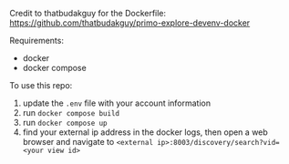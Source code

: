 Credit to thatbudakguy for the Dockerfile: https://github.com/thatbudakguy/primo-explore-devenv-docker

Requirements:
- docker
- docker compose

To use this repo:
1. update the `.env` file with your account information
2. run `docker compose build`
3. run `docker compose up`
4. find your external ip address in the docker logs, then open a web browser and navigate to `<external ip>:8003/discovery/search?vid=<your view id>`